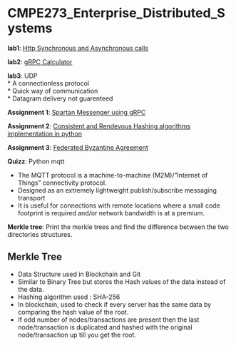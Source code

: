 # CMPE273_Enterprise_Distributed_Systems

**lab1**: [Http Synchronous and Asynchronous calls ](https://github.com/harshithreddyhr9/Enterprise_Distributed_Systems/blob/master/lab1.md)

**lab2**: [gRPC Calculator](https://github.com/harshithreddyhr9/Enterprise_Distributed_Systems/blob/master/lab2.md)

**lab3**: UDP  
         * A connectionless protocol  
         * Quick way of communication  
         * Datagram delivery not guarenteed  

**Assignment 1**: [Spartan Messenger using gRPC](https://github.com/harshithreddyhr9/Enterprise_Distributed_Systems/blob/master/Assignment%201%20instructions.md)

**Assignment 2**: [Consistent and Rendevous Hashing algorithms implementation in python](https://github.com/harshithreddyhr9/Enterprise_Distributed_Systems/blob/master/assignment%202.md)
 
**Assignment 3**: [Federated Byzantine Agreement](https://github.com/harshithreddyhr9/Enterprise_Distributed_Systems/blob/master/assignment%203.md)

**Quizz**: Python mqtt  
* The MQTT protocol is a machine-to-machine (M2M)/”Internet of Things” connectivity protocol. 
* Designed as an extremely lightweight publish/subscribe messaging transport
* It is useful for connections with remote locations where a small code footprint is required and/or network bandwidth is at a premium.



**Merkle tree**: Print the merkle trees and find the difference between the two directories structures.

## Merkle Tree

* Data Structure used in Blockchain and Git
* Similar to Binary Tree but stores the Hash values of the data instead of the data. 
* Hashing algorithm used : SHA-256
* In blockchain, used to check if every server has the same data by comparing the hash value of the root. 
* If odd number of nodes/transactions are present then the last node/transaction is duplicated and hashed with the original node/transaction up till you get the root.
